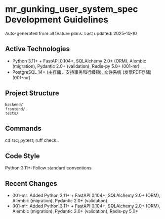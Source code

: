 ﻿# mr_gunking_user_system_spec Development Guidelines

Auto-generated from all feature plans. Last updated: 2025-10-10

## Active Technologies
- Python 3.11+ + FastAPI 0.104+, SQLAlchemy 2.0+ (ORM), Alembic (migration), Pydantic 2.0+ (validation), Redis-py 5.0+ (001-mr)
- PostgreSQL 14+ (主存储，支持事务和行级锁), 文件系统 (发票PDF存储) (001-mr)

## Project Structure
```
backend/
frontend/
tests/
```

## Commands
cd src; pytest; ruff check .

## Code Style
Python 3.11+: Follow standard conventions

## Recent Changes
- 001-mr: Added Python 3.11+ + FastAPI 0.104+, SQLAlchemy 2.0+ (ORM), Alembic (migration), Pydantic 2.0+ (validation)
- 001-mr: Added Python 3.11+ + FastAPI 0.104+, SQLAlchemy 2.0+ (ORM), Alembic (migration), Pydantic 2.0+ (validation), Redis-py 5.0+

<!-- MANUAL ADDITIONS START -->
<!-- MANUAL ADDITIONS END -->
